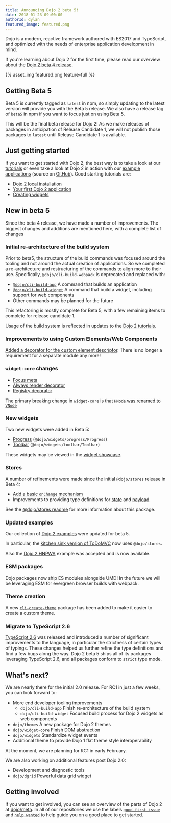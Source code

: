 ```yaml
---
title: Announcing Dojo 2 beta 5!
date: 2018-01-23 09:00:00
authorId: dylan
featured_image: featured.png
---
```


Dojo is a modern, reactive framework authored with ES2017 and TypeScript, and optimized with the needs of enterprise application development in mind.

If you're learning about Dojo 2 for the first time, please read our overview about the [Dojo 2 beta 4 release](https://dojo.io/blog/2017/12/04/Announcing-Dojo-2-beta-4/).

{% asset_img featured.png feature-full %}

<!-- more -->

## Getting Beta 5

Beta 5 is currently tagged as `latest` in npm, so simply updating to the latest version will provide you with the Beta 5 release.  We also have a release tag of `beta5` in npm if you want to focus just on using Beta 5.

This will be the final beta release for Dojo 2! As we make releases of packages in anticipation of Release Candidate 1, we will not publish those packages to `latest` until Release Candidate 1 is available.

## Just getting started

If you want to get started with Dojo 2, the best way is to take a look at our [tutorials](/tutorials/) or even take a look at Dojo 2 in action with our [example applications](https://dojo.github.io/examples/) (source on [GitHub](https://github.com/dojo/examples)).  Good starting tutorials are:

* [Dojo 2 local installation](/tutorials/000_local_installation/)
* [Your first Dojo 2 application](/tutorials/001_static_content/)
* [Creating widgets](/tutorials/003_creating_widgets/)

## New in beta 5

Since the beta 4 release, we have made a number of improvements. The biggest changes and additions are mentioned here, with a complete list of changes

### Initial re-architecture of the build system

Prior to beta5, the structure of the build commands was focused around the tooling and not around the actual creation of applications. So we completed a re-architecture and restructuring of the commands to align more to their use. Specifically, `@dojo/cli-build-webpack` is deprecated and replaced with:

* [`@dojo/cli-build-app`](https://github.com/dojo/cli-build-app/) A command that builds an application
* [`@dojo/cli-build-widget`](https://github.com/dojo/cli-build-widget/) A command that build a widget, including support for web components
* Other commands may be planned for the future

This refactoring is mostly complete for Beta 5, with a few remaining items to complete for release candidate 1.

Usage of the build system is reflected in updates to the [Dojo 2 tutorials](https://dojo.io/tutorials/).

### Improvements to using Custom Elements/Web Components

[Added a decorator for the custom element descriptor](https://github.com/dojo/widget-core/pull/792). There is no longer a requirement for a separate module any more!

### `widget-core` changes

* [Focus meta](https://github.com/dojo/widget-core/pull/808)
* [Always render decorator](https://github.com/dojo/widget-core/pull/824)
* [Registry decorator](https://github.com/dojo/widget-core/pull/801)

The primary breaking change in `widget-core` is that [`HNode` was renamed to `VNode`](https://github.com/dojo/widget-core/pull/806)

### New widgets

Two new widgets were added in Beta 5:

* [Progress](https://github.com/dojo/widgets/issues/385) (`@dojo/widgets/progress/Progress`)
* [Toolbar](https://github.com/dojo/widgets/issues/386) (`@dojo/widgets/toolbar/Toolbar`)

These widgets may be viewed in the [widget showcase](https://dojo.github.io/examples/widget-showcase/).

### Stores

A number of refinements were made since the initial `@dojo/stores` release in Beta 4:

* [Add a basic `onChange` mechanism](https://github.com/dojo/stores/commit/b6165e6fd670874726e67ab166cb888967785d19)
* Improvements to providing type definitions for [state](https://github.com/dojo/stores/pull/143) and [payload](https://github.com/dojo/stores/pull/152)

See the [@dojo/stores readme](https://github.com/dojo/stores) for more information about this package.

### Updated examples

Our collection of [Dojo 2 examples](http://github.com/dojo/examples/) were updated for beta 5.

In particular, the [kitchen sink version of ToDoMVC](https://github.com/dojo/examples/blob/master/todo-mvc-kitchensink) now uses `@dojo/stores`.

Also the [Dojo 2 HNPWA](https://dojo-2-hnpwa-d668d.firebaseapp.com/) example was accepted and is now available.

### ESM packages

Dojo packages now ship ES modules alongside UMD! In the future we will be leveraging ESM for evergreen browser builds with webpack.

### Theme creation

A new [`cli-create-theme`](https://github.com/dojo/cli-create-theme) package has been added to make it easier to create a custom theme.

### Migrate to TypeScript 2.6

[TypeScript 2.6](https://blogs.msdn.microsoft.com/typescript/2017/10/31/announcing-typescript-2-6/) was released and introduced a number of significant improvements to the language, in particular the strictness of certain types of typings. These changes helped us further refine the type definitions and find a few bugs along the way. Dojo 2 beta 5 ships all of its packages leveraging TypeScript 2.6, and all packages conform to `strict` type mode.

## What's next?

We are nearly there for the initial 2.0 release. For RC1 in just a few weeks, you can look forward to:

*  More end developer tooling improvements
	* `dojo/cli-build-app` Finish re-architecture of the build system
	* `dojo/cli-build-widget` Focused build process for Dojo 2 widgets as web components
* `dojo/themes` A new package for Dojo 2 themes
* `dojo/widget-core` Finish DOM abstraction
* `dojo/widgets` Standardize widget events
* Additional theme to provide Dojo 1 flat theme style interoperability

At the moment, we are planning for RC1 in early February.

We are also working on additional features post Dojo 2.0:

* Development and diagnostic tools
* `dojo/dgrid` Powerful data grid widget


## Getting involved

If you want to get involved, you can see an overview of the parts of Dojo 2 at [dojo/meta](https://github.com/dojo/meta).  In all of our repositories we use the labels [`good first issue`](https://github.com/dojo/meta/issues?q=is%3Aopen+is%3Aissue+label%3A%22good+first+issue%22) and [`help wanted`](https://github.com/dojo/meta/issues?q=is%3Aopen+is%3Aissue+label%3A%22help+wanted%22) to help guide you on a good place to get started.
